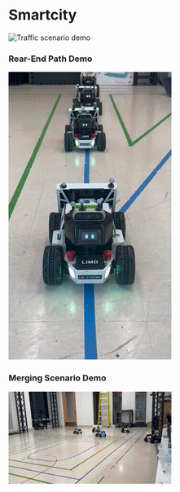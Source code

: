 # Smartcity

![Traffic scenario demo](images/traffic_scenario.gif)

### Rear-End Path Demo
![Straight path](images/straight_path.gif)

### Merging Scenario Demo
![Merging](images/merging.gif)

